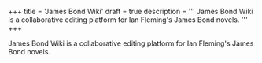 +++
title = 'James Bond Wiki'
draft = true
description = '''
James Bond Wiki is a collaborative editing platform for Ian Fleming's James
Bond novels.
'''
+++

James Bond Wiki is a collaborative editing platform for Ian Fleming's James
Bond novels.
